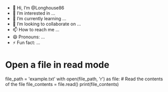 - 👋 Hi, I’m @Longhouse86
- 👀 I’m interested in ...
- 🌱 I’m currently learning ...
- 💞️ I’m looking to collaborate on ...
- 📫 How to reach me ...
- 😄 Pronouns: ...
- ⚡ Fun fact: ...

<!---
Longhouse86/Longhouse86 is a ✨ special ✨ repository because its `README.md` (this file) appears on your GitHub profile.
You can click the Preview link to take a look at your changes.
--->
# Open a file in read mode
file_path = 'example.txt'
with open(file_path, 'r') as file:
    # Read the contents of the file
    file_contents = file.read()
    print(file_contents)
